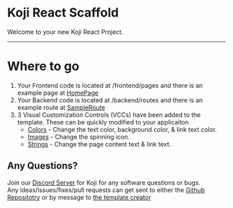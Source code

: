 # Koji React Scaffold

Welcome to your new Koji React Project.

-------
# Where to go
1. Your Frontend code is located at /frontend/pages and there is an example page at [HomePage](#~/frontend/pages/HomePage/index.js)
2. Your Backend code is located at /backend/routes and there is an example route at [SampleRoute](#~/backend/routes/SampleRoute/index.js)
3. 3 Visual Customization Controls (VCCs) have been added to the template. These can be quickly modified to your applicaiton
    - [Colors](#~/.koji/customization/colors.json!visual) - Change the text color, background color, & link text color.
    - [Images](#~/.koji/customization/images.json!visual) - Change the spinning icon.
    - [Strings](#~/.koji/customization/strings.json!visual) - Change the page content text & link text.

## Any Questions?

Join our [Discord Server](https://discord.gg/eQuMJF6) for Koji for any software questions or bugs.   
Any ideas/issues/fixes/pull requests can get sent to either the [Github Repositotry](https://github.com/jonesnxt/koji-react-scaffold)
or by message to [the template creator](https://gokoji.com/profile/jones)
